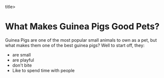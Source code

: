 <html>
 <body>
  <title>What Makes Guinea Pigs Good Pets?</title>title>
  <h1>What Makes Guinea Pigs Good Pets?</h1>
  <p1>Guinea Pigs are one of the most popular small animals to own as a pet, but what makes them one of the best guinea pigs? Well to start off, they:  
   <ul>
    <li>are small</li>
    <li>are playful</li>
    <li>don't bite</li>
    <li>Like to spend time with people</li>
  </p1>

 </body>
</html>

